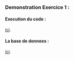 <h3>Demonstration Exercice 1 :</h3> 
<h4>Execution du code :</h4>


[ici](https://github.com/ABOUSSALIM/EXERCICE-1/raw/main/H1.mp4).




<h4>La base de donnees :</h4>

[ici](https://github.com/ABOUSSALIM/EXERCICE-1/raw/main/X1.mp4).
